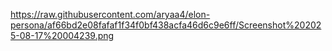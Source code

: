 https://raw.githubusercontent.com/aryaa4/elon-persona/af66bd2e08fafaf1f34f0bf438acfa46d6c9e6ff/Screenshot%202025-08-17%20004239.png
